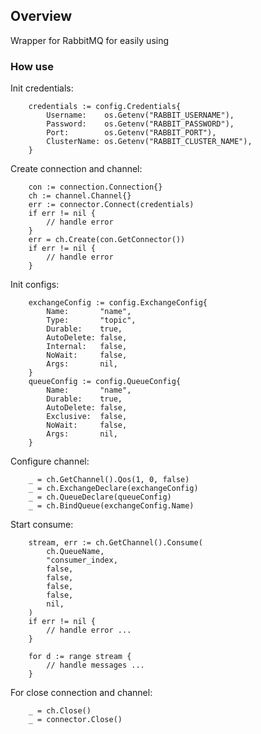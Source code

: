 ## Overview

Wrapper for RabbitMQ for easily using

### How use

Init credentials:
```
    credentials := config.Credentials{
        Username:    os.Getenv("RABBIT_USERNAME"),
        Password:    os.Getenv("RABBIT_PASSWORD"),
        Port:        os.Getenv("RABBIT_PORT"),
        ClusterName: os.Getenv("RABBIT_CLUSTER_NAME"),
    }
```

Create connection and channel:

```
    con := connection.Connection{}
    ch := channel.Channel{}
    err := connector.Connect(credentials)
    if err != nil {
        // handle error
    }
    err = ch.Create(con.GetConnector())
    if err != nil {
        // handle error
    }
```

Init configs:

```
    exchangeConfig := config.ExchangeConfig{
        Name:       "name",
        Type:       "topic",
        Durable:    true,
        AutoDelete: false,
        Internal:   false,
        NoWait:     false,
        Args:       nil,
    }
    queueConfig := config.QueueConfig{
        Name:       "name",
        Durable:    true,
        AutoDelete: false,
        Exclusive:  false,
        NoWait:     false,
        Args:       nil,
    }
```

Configure channel:

```
    _ = ch.GetChannel().Qos(1, 0, false)
    _ = ch.ExchangeDeclare(exchangeConfig)
    _ = ch.QueueDeclare(queueConfig)
    _ = ch.BindQueue(exchangeConfig.Name)
```

Start consume:

```
    stream, err := ch.GetChannel().Consume(
        ch.QueueName,
        "consumer_index,
        false,
        false,
        false,
        false,
        nil,
    )
    if err != nil {
        // handle error ...
    }

    for d := range stream {
        // handle messages ...
    }
```

For close connection and channel:

```
    _ = ch.Close()
    _ = connector.Close()
```
